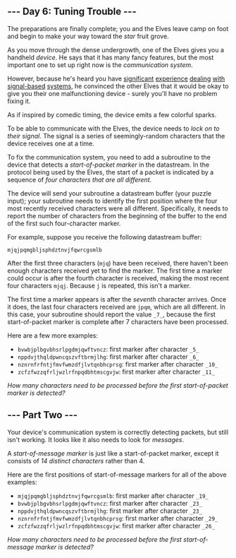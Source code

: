 ## --- Day 6: Tuning Trouble ---

The preparations are finally complete; you and the Elves leave camp on foot and begin to make your way toward the _star_ fruit grove.

As you move through the dense undergrowth, one of the Elves gives you a handheld _device_. He says that it has many fancy features, but the most important one to set up right now is the _communication system_.

However, because he's heard you have [significant](https://adventofcode.com/2016/day/6) [experience](https://adventofcode.com/2016/day/25) [dealing](https://adventofcode.com/2019/day/7) [with](https://adventofcode.com/2019/day/9) [signal-based](https://adventofcode.com/2019/day/16) [systems](https://adventofcode.com/2021/day/25), he convinced the other Elves that it would be okay to give you their one malfunctioning device - surely you'll have no problem fixing it.

As if inspired by comedic timing, the device emits a few colorful sparks.

To be able to communicate with the Elves, the device needs to _lock on to their signal_. The signal is a series of seemingly-random characters that the device receives one at a time.

To fix the communication system, you need to add a subroutine to the device that detects a _start-of-packet marker_ in the datastream. In the protocol being used by the Elves, the start of a packet is indicated by a sequence of _four characters that are all different_.

The device will send your subroutine a datastream buffer (your puzzle input); your subroutine needs to identify the first position where the four most recently received characters were all different. Specifically, it needs to report the number of characters from the beginning of the buffer to the end of the first such four-character marker.

For example, suppose you receive the following datastream buffer:

```
mjqjpqmgbljsphdztnvjfqwrcgsmlb
```

After the first three characters (`mjq`) have been received, there haven't been enough characters received yet to find the marker. The first time a marker could occur is after the fourth character is received, making the most recent four characters `mjqj`. Because `j` is repeated, this isn't a marker.

The first time a marker appears is after the _seventh_ character arrives. Once it does, the last four characters received are `jpqm`, which are all different. In this case, your subroutine should report the value `_7_`, because the first start-of-packet marker is complete after 7 characters have been processed.

Here are a few more examples:

-   `bvwbjplbgvbhsrlpgdmjqwftvncz`: first marker after character `_5_`
-   `nppdvjthqldpwncqszvftbrmjlhg`: first marker after character `_6_`
-   `nznrnfrfntjfmvfwmzdfjlvtqnbhcprsg`: first marker after character `_10_`
-   `zcfzfwzzqfrljwzlrfnpqdbhtmscgvjw`: first marker after character `_11_`

_How many characters need to be processed before the first start-of-packet marker is detected?_


## --- Part Two ---

Your device's communication system is correctly detecting packets, but still isn't working. It looks like it also needs to look for _messages_.

A _start-of-message marker_ is just like a start-of-packet marker, except it consists of _14 distinct characters_ rather than 4.

Here are the first positions of start-of-message markers for all of the above examples:

-   `mjqjpqmgbljsphdztnvjfqwrcgsmlb`: first marker after character `_19_`
-   `bvwbjplbgvbhsrlpgdmjqwftvncz`: first marker after character `_23_`
-   `nppdvjthqldpwncqszvftbrmjlhg`: first marker after character `_23_`
-   `nznrnfrfntjfmvfwmzdfjlvtqnbhcprsg`: first marker after character `_29_`
-   `zcfzfwzzqfrljwzlrfnpqdbhtmscgvjw`: first marker after character `_26_`

_How many characters need to be processed before the first start-of-message marker is detected?_

